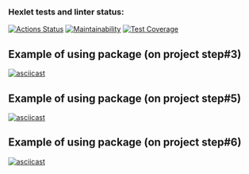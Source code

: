 ### Hexlet tests and linter status:
[![Actions Status](https://github.com/danilaprokoshev/frontend-project-lvl2/workflows/hexlet-check/badge.svg)](https://github.com/danilaprokoshev/frontend-project-lvl2/actions)
[![Maintainability](https://api.codeclimate.com/v1/badges/c1d813008c3b81d0f134/maintainability)](https://codeclimate.com/github/danilaprokoshev/frontend-project-lvl2/maintainability)
[![Test Coverage](https://api.codeclimate.com/v1/badges/c1d813008c3b81d0f134/test_coverage)](https://codeclimate.com/github/danilaprokoshev/frontend-project-lvl2/test_coverage)

## Example of using package (on project step#3)
[![asciicast](https://asciinema.org/a/GpaqouqgDcTiSDAOqb9ekvGP8.svg)](https://asciinema.org/a/GpaqouqgDcTiSDAOqb9ekvGP8)

## Example of using package (on project step#5)
[![asciicast](https://asciinema.org/a/LMyVxXGs9SckcYGkdyAsuBbub.svg)](https://asciinema.org/a/LMyVxXGs9SckcYGkdyAsuBbub)

## Example of using package (on project step#6)
[![asciicast](https://asciinema.org/a/6rF7VBXTWIT1DF1urrhUMTaoz.svg)](https://asciinema.org/a/6rF7VBXTWIT1DF1urrhUMTaoz)
